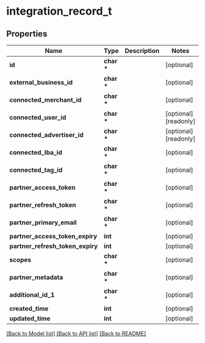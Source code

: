 # integration_record_t

## Properties
Name | Type | Description | Notes
------------ | ------------- | ------------- | -------------
**id** | **char \*** |  | [optional] 
**external_business_id** | **char \*** |  | [optional] 
**connected_merchant_id** | **char \*** |  | [optional] 
**connected_user_id** | **char \*** |  | [optional] [readonly] 
**connected_advertiser_id** | **char \*** |  | [optional] [readonly] 
**connected_lba_id** | **char \*** |  | [optional] 
**connected_tag_id** | **char \*** |  | [optional] 
**partner_access_token** | **char \*** |  | [optional] 
**partner_refresh_token** | **char \*** |  | [optional] 
**partner_primary_email** | **char \*** |  | [optional] 
**partner_access_token_expiry** | **int** |  | [optional] 
**partner_refresh_token_expiry** | **int** |  | [optional] 
**scopes** | **char \*** |  | [optional] 
**partner_metadata** | **char \*** |  | [optional] 
**additional_id_1** | **char \*** |  | [optional] 
**created_time** | **int** |  | [optional] 
**updated_time** | **int** |  | [optional] 

[[Back to Model list]](../README.md#documentation-for-models) [[Back to API list]](../README.md#documentation-for-api-endpoints) [[Back to README]](../README.md)


